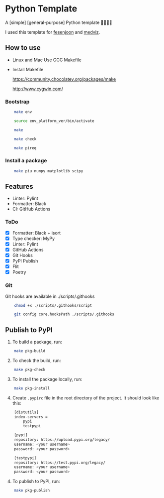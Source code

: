 # Python Template

A [simple] [general-purpose] Python template 🐍🚀🎉🦕


I used this template for [fesenjoon](https://pypi.org/project/fesenjoon/) and [medviz](https://pypi.org/project/medviz/).

## How to use

- Linux and Mac
  Use GCC Makefile

- Install Makefile

  https://community.chocolatey.org/packages/make

  http://www.cygwin.com/

### Bootstrap

``` bash
    make env
```

``` bash
    source env_platform_ver/bin/activate
```

``` bash
    make
```

``` bash
    make check
```

``` bash
    make pireq
```

### Install a package

``` bash
    make piu numpy matplotlib scipy
```

## Features

- Linter: Pylint
- Formatter: Black
- CI: GitHub Actions

### ToDo

- [x] Formatter: Black + isort
- [x] Type checker: MyPy
- [x] Linter: Pylint
- [x] GitHub Actions
- [x] Git Hooks
- [x] PyPI Publish
- [x] Flit
- [x] Poetry

### Git

Git hooks are available in ./scripts/.githooks

``` bash
    chmod +x ./scripts/.githooks/script

    git config core.hooksPath ./scripts/.githooks

```


## Publish to PyPI


1. To build a package, run:
``` bash
    make pkg-build
```

2. To check the build, run:
``` bash
    make pkg-check
```

3. To install the package locally, run: 
``` bash
    make pkg-install
```

4. Create `.pypirc` file in the root directory of the project. It should look like this:

``` bash
    [distutils]
    index-servers =
        pypi
        testpypi

    [pypi]
    repository: https://upload.pypi.org/legacy/
    username: <your username>
    password: <your password>

    [testpypi]
    repository: https://test.pypi.org/legacy/
    username: <your username>
    password: <your password>
```

4. To publish to PyPI, run:

``` bash
    make pkg-publish
```
